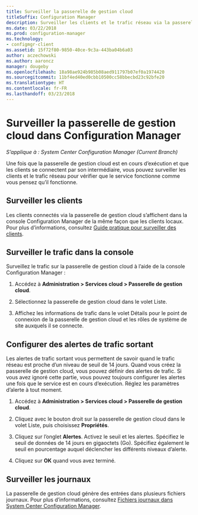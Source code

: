 ```yaml
---
title: Surveiller la passerelle de gestion cloud
titleSuffix: Configuration Manager
description: Surveiller les clients et le trafic réseau via la passerelle de gestion cloud (CMG).
ms.date: 03/22/2018
ms.prod: configuration-manager
ms.technology:
- configmgr-client
ms.assetid: 15f72f80-9850-40ce-9c3a-443ba04b6a03
author: aczechowski
ms.author: aaroncz
manager: dougeby
ms.openlocfilehash: 18a98ae924b985b08aed911797b07ef0a1974420
ms.sourcegitcommit: 11bf4ed40ed0cbb10500cc58bbecbd23c92bfe20
ms.translationtype: HT
ms.contentlocale: fr-FR
ms.lasthandoff: 03/23/2018
---
```

# <a name="monitor-cloud-management-gateway-in-configuration-manager"></a>Surveiller la passerelle de gestion cloud dans Configuration Manager

*S’applique à : System Center Configuration Manager (Current Branch)*

Une fois que la passerelle de gestion cloud est en cours d’exécution et que les clients se connectent par son intermédiaire, vous pouvez surveiller les clients et le trafic réseau pour vérifier que le service fonctionne comme vous pensez qu’il fonctionne.



## <a name="monitor-clients"></a>Surveiller les clients

Les clients connectés via la passerelle de gestion cloud s’affichent dans la console Configuration Manager de la même façon que les clients locaux. Pour plus d’informations, consultez [Guide pratique pour surveiller des clients](/sccm/core/clients/manage/monitor-clients).



## <a name="monitor-traffic-in-the-console"></a>Surveiller le trafic dans la console

Surveillez le trafic sur la passerelle de gestion cloud à l’aide de la console Configuration Manager :

1. Accédez à **Administration > Services cloud > Passerelle de gestion cloud**.

2. Sélectionnez la passerelle de gestion cloud dans le volet Liste.

3. Affichez les informations de trafic dans le volet Détails pour le point de connexion de la passerelle de gestion cloud et les rôles de système de site auxquels il se connecte.



## <a name="set-up-outbound-traffic-alerts"></a>Configurer des alertes de trafic sortant

Les alertes de trafic sortant vous permettent de savoir quand le trafic réseau est proche d’un niveau de seuil de 14 jours. Quand vous créez la passerelle de gestion cloud, vous pouvez définir des alertes de trafic. Si vous avez ignoré cette partie, vous pouvez toujours configurer les alertes une fois que le service est en cours d’exécution. Réglez les paramètres d’alerte à tout moment.

1. Accédez à **Administration > Services cloud > Passerelle de gestion cloud**.

2. Cliquez avec le bouton droit sur la passerelle de gestion cloud dans le volet Liste, puis choisissez **Propriétés**.

3. Cliquez sur l’onglet **Alertes**. Activez le seuil et les alertes. Spécifiez le seuil de données de 14 jours en gigaoctets (Go). Spécifiez également le seuil en pourcentage auquel déclencher les différents niveaux d’alerte.

4. Cliquez sur **OK** quand vous avez terminé.



## <a name="monitor-logs"></a>Surveiller les journaux

La passerelle de gestion cloud génère des entrées dans plusieurs fichiers journaux. Pour plus d’informations, consultez [Fichiers journaux dans System Center Configuration Manager](/sccm/core/plan-design/hierarchy/log-files#cloud-management-gateway).
